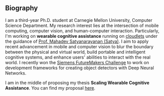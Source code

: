<section class="thirteen columns" markdown="1">

# Biography

I am a third-year Ph.D. student at Carnegie Mellon University, Computer Science Department. My research interest lies at the intersection of mobile computing, computer vision, and human-computer interaction. Particularly, I'm working on **wearable cognitive assistance** running on [cloudlets](http://elijah.cs.cmu.edu/) under the guidance of [Prof. Mahadev Satyanarayanan (Satya)](https://www.cs.cmu.edu/~satya/). I aim to apply recent advancement in mobile and computer vision to blur the boundary between the physical and virtual world, build portable and intelligent cognitive systems, and enhance users' abilities to interact with the real world. I recently won the [Siemens FutureMakers Challenge](http://news.usa.siemens.biz/press-release/siemens-usa/siemens-leading-us-universities-host-series-rd-challenges-bolster-innovati) to work on development frameworks for creating object detectors with Deep Neural Networks.


I am in the middle of proposing my thesis **Scaling Wearable Cognitive
Assistance**. You can find my proposal [here](assets/proposal.pdf).
</section>
